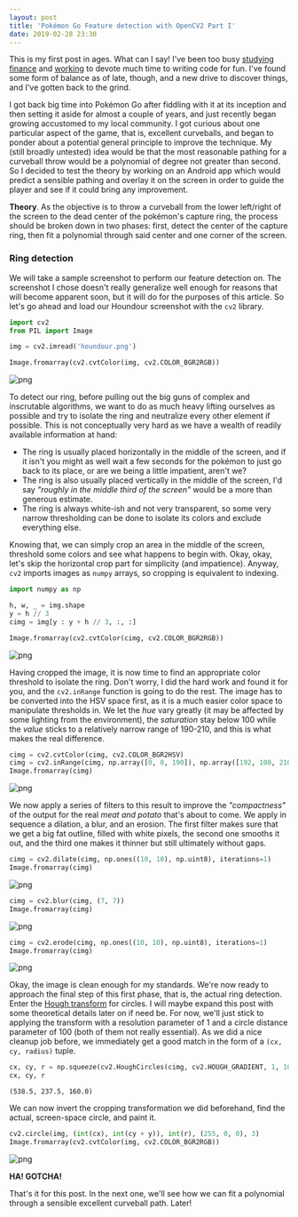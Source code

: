 ```yaml
---
layout: post
title: 'Pokémon Go Feature detection with OpenCV2 Part I'
date: 2019-02-28 23:30
---
```


This is my first post in ages. What can I say! I've been too busy <a href="http://veeenu.github.io/thesis-msc.pdf" target="_blank">studying finance</a> and <a href="http://veeenu.github.io/cv.pdf" target="_blank">working</a> to devote much time to writing code for fun. I've found some form of balance as of late, though, and a new drive to discover things, and I've gotten back to the grind.

I got back big time into Pokémon Go after fiddling with it at its inception and then setting it aside for almost a couple of years, and just recently began growing accustomed to my local community. I got curious about one particular aspect of the game, that is, excellent curveballs, and began to ponder about a potential general principle to improve the technique. My (still broadly untested) idea would be that the most reasonable pathing for a curveball throw would be a polynomial of degree not greater than second. So I decided to test the theory by working on an Android app which would predict a sensible pathing and overlay it on the screen in order to guide the player and see if it could bring any improvement.

**Theory**. As the objective is to throw a curveball from the lower left/right of the screen to the dead center of the pokémon's capture ring, the process should be broken down in two phases: first, detect the center of the capture ring, then fit a polynomial through said center and one corner of the screen.

### Ring detection

We will take a sample screenshot to perform our feature detection on. The screenshot I chose doesn't really generalize well enough for reasons that will become apparent soon, but it will do for the purposes of this article. So let's go ahead and load our Houndour screenshot with the `cv2` library.


```python
import cv2
from PIL import Image

img = cv2.imread('houndour.png')

Image.fromarray(cv2.cvtColor(img, cv2.COLOR_BGR2RGB))
```




![png](/data/2019-02-28-pokemon-go-feature-detection-i_files/2019-02-28-pokemon-go-feature-detection-i_2_0.png)



To detect our ring, before pulling out the big guns of complex and inscrutable algorithms, we want to do as much heavy lifting ourselves as possible and try to isolate the ring and neutralize every other element if possible. This is not conceptually very hard as we have a wealth of readily available information at hand:

- The ring is usually placed horizontally in the middle of the screen, and if it isn't you might as well wait a few seconds for the pokémon to just go back to its place, or are we being a little impatient, aren't we?
- The ring is also usually placed vertically in the middle of the screen, I'd say *"roughly in the middle third of the screen"* would be a more than generous estimate.
- The ring is always white-ish and not very transparent, so some very narrow thresholding can be done to isolate its colors and exclude everything else.

Knowing that, we can simply crop an area in the middle of the screen, threshold some colors and see what happens to begin with. Okay, okay, let's skip the horizontal crop part for simplicity (and impatience). Anyway, `cv2` imports images as `numpy` arrays, so cropping is equivalent to indexing.


```python
import numpy as np

h, w, _ = img.shape
y = h // 3
cimg = img[y : y + h // 3, :, :]

Image.fromarray(cv2.cvtColor(cimg, cv2.COLOR_BGR2RGB))
```




![png](/data/2019-02-28-pokemon-go-feature-detection-i_files/2019-02-28-pokemon-go-feature-detection-i_4_0.png)



Having cropped the image, it is now time to find an appropriate color threshold to isolate the ring. Don't worry, I did the hard work and found it for you, and the `cv2.inRange` function is going to do the rest. The image has to be converted into the HSV space first, as it is a much easier color space to manipulate thresholds in. We let the *hue* vary greatly (it may be affected by some lighting from the environment), the *saturation* stay below 100 while the *value* sticks to a relatively narrow range of 190-210, and this is what makes the real difference.


```python
cimg = cv2.cvtColor(cimg, cv2.COLOR_BGR2HSV)
cimg = cv2.inRange(cimg, np.array([0, 0, 190]), np.array([192, 100, 210]))
Image.fromarray(cimg)
```




![png](/data/2019-02-28-pokemon-go-feature-detection-i_files/2019-02-28-pokemon-go-feature-detection-i_6_0.png)



We now apply a series of filters to this result to improve the *"compactness"* of the output for the real *meat and potato* that's about to come. We apply in sequence a dilation, a blur, and an erosion. The first filter makes sure that we get a big fat outline, filled with white pixels, the second one smooths it out, and the third one makes it thinner but still ultimately without gaps.


```python
cimg = cv2.dilate(cimg, np.ones((10, 10), np.uint8), iterations=1)
Image.fromarray(cimg)
```




![png](/data/2019-02-28-pokemon-go-feature-detection-i_files/2019-02-28-pokemon-go-feature-detection-i_8_0.png)




```python
cimg = cv2.blur(cimg, (7, 7))
Image.fromarray(cimg)
```




![png](/data/2019-02-28-pokemon-go-feature-detection-i_files/2019-02-28-pokemon-go-feature-detection-i_9_0.png)




```python
cimg = cv2.erode(cimg, np.ones((10, 10), np.uint8), iterations=1)
Image.fromarray(cimg)
```




![png](/data/2019-02-28-pokemon-go-feature-detection-i_files/2019-02-28-pokemon-go-feature-detection-i_10_0.png)



Okay, the image is clean enough for my standards. We're now ready to approach the final step of this first phase, that is, the actual ring detection. Enter the <a href="https://en.wikipedia.org/wiki/Hough_transform" target="_blank">Hough transform</a> for circles. I will maybe expand this post with some theoretical details later on if need be. For now, we'll just stick to applying the transform with a resolution parameter of 1 and a circle distance parameter of 100 (both of them not really essential). As we did a nice cleanup job before, we immediately get a good match in the form of a `(cx, cy, radius)` tuple.


```python
cx, cy, r = np.squeeze(cv2.HoughCircles(cimg, cv2.HOUGH_GRADIENT, 1, 100))
cx, cy, r
```




    (538.5, 237.5, 160.0)



We can now invert the cropping transformation we did beforehand, find the actual, screen-space circle, and paint it.


```python
cv2.circle(img, (int(cx), int(cy + y)), int(r), (255, 0, 0), 3)
Image.fromarray(cv2.cvtColor(img, cv2.COLOR_BGR2RGB))
```




![png](/data/2019-02-28-pokemon-go-feature-detection-i_files/2019-02-28-pokemon-go-feature-detection-i_14_0.png)



**HA! GOTCHA!**

That's it for this post. In the next one, we'll see how we can fit a polynomial through a sensible excellent curveball path. Later!
